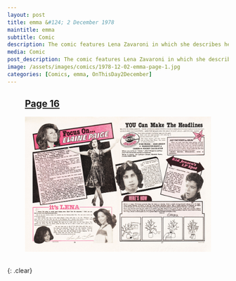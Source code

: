 ```yaml
---
layout: post
title: emma &#124; 2 December 1978
maintitle: emma
subtitle: Comic
description: The comic features Lena Zavaroni in which she describes her admiration for Diana Ross and tells us how much she likes her stage costumes.
media: Comic
post_description: The comic features Lena Zavaroni in which she describes her admiration for Diana Ross and tells us how much she likes her stage costumes.
image: /assets/images/comics/1978-12-02-emma-page-1.jpg
categories: [Comics, emma, OnThisDay2December]
---
```


<!--

<figure class="fig1">
<h2 id="front-cover"><a href="#front-cover">Front Cover</a></h2>
<a href="/assets/images/comics/1978-12-02-emma-page-1.jpg"><img src="/assets/images/comics/1978-12-02-emma-page-1.jpg" class="full-width zoom-in" /></a>
</figure>

-->

<figure class="fig3">
<h2 id="page-16"><a href="#page-16">Page 16</a></h2>
<a href="/assets/images/comics/1978-12-02-emma-page-16.jpg"><img src="/assets/images/comics/1978-12-02-emma-page-16.jpg" class="full-width zoom-in" /></a>
</figure>

<br />{: .clear}
